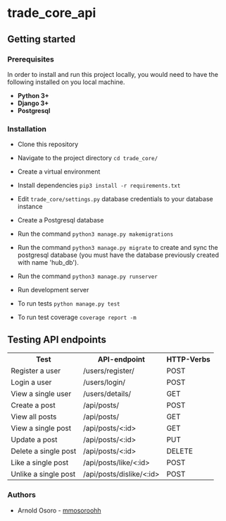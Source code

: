 # trade_core_api


## Getting started

### Prerequisites

In order to install and run this project locally, you would need to have the following installed on you local machine.

- **Python 3+**
- **Django 3+**
- **Postgresql**

### Installation
* Clone this repository

* Navigate to the project directory `cd trade_core/`

* Create a virtual environment

* Install dependencies `pip3 install -r requirements.txt`
* Edit `trade_core/settings.py` database credentials to your database instance

* Create a Postgresql database 

* Run the command `python3 manage.py makemigrations` 

* Run the command `python3 manage.py migrate` to create and sync the postgresql database (you must have the database previously created with name 'hub_db').

* Run the command `python3 manage.py runserver`

* Run development server

* To run tests `python manage.py test`

* To run test coverage `coverage report -m`


## Testing API endpoints
<table>
<tr><th>Test</th>
<th>API-endpoint</th>
<th>HTTP-Verbs</th>
</tr>
<tr>
<td>Register a user</td>
<td>/users/register/</td>
<td>POST</td>
</tr>
<tr>
<td>Login a user</td>
<td>/users/login/</td>
<td>POST</td>
</tr>
<tr>
<td>View a single user</td>
<td>/users/details/</td>
<td>GET</td>
</tr>
<tr>
<td>Create a post </td>
<td>/api/posts/</td>
<td>POST</td>
</tr>
<tr>
<td>View all posts</td>
<td>/api/posts/</td>
<td>GET</td>
</tr>
<tr>
<td>View a single post</td>
<td>/api/posts/<:id></td>
<td>GET</td>
</tr>
<tr>
<td>Update a post</td>
<td>/api/posts/<:id></td>
<td>PUT</td>
</tr>
<tr>
<td>Delete a single post</td>
<td>/api/posts/<:id></td>
<td>DELETE</td>
</tr>
<tr>
<td>Like a single post</td>
<td>/api/posts/like/<:id></td>
<td>POST</td>
</tr>
<tr>
<td>Unlike a single post</td>
<td>/api/posts/dislike/<:id></td>
<td>POST</td>
</tr>
<tr>

</table>


### Authors
- Arnold Osoro - [mmosoroohh](https://github.com/mmosoroohh)
